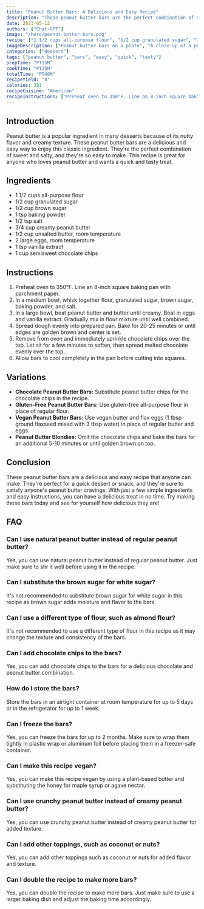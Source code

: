 ```yaml
---
title: "Peanut Butter Bars: A Delicious and Easy Recipe"
description: "These peanut butter bars are the perfect combination of sweet and salty, and they're so easy to make. This recipe is great for anyone who loves peanut butter and wants a quick and tasty treat."
date: 2023-05-12 
authors: ["Chat-GPT"]
image: "/hero/peanut-butter-bars.png"
recipe: ["1 1/2 cups all-purpose flour", "1/2 cup granulated sugar", "1/2 cup brown sugar", "1 tsp baking powder", "1/2 tsp salt", "3/4 cup creamy peanut butter", "1/2 cup unsalted butter, room temperature", "2 large eggs, room temperature", "1 tsp vanilla extract", "1 cup semisweet chocolate chips"]
imageDescription: ["Peanut butter bars on a plate", "A close-up of a peanut butter bar", "A glass of milk next to a plate of peanut butter bars", "A spoonful of peanut butter"]
categories: ["dessert"]
tags: ["peanut butter", "bars", "easy", "quick", "tasty"]
prepTime: "PT15M"
cookTime: "PT25M"
totalTime: "PT40M"
recipeYield: "4"
calories: 381
recipeCuisine: "American"
recipeInstructions: ["Preheat oven to 350°F. Line an 8-inch square baking pan with parchment paper.", "In a medium bowl, whisk together flour, granulated sugar, brown sugar, baking powder, and salt.", "In a large bowl, beat peanut butter and butter until creamy. Beat in eggs and vanilla extract. Gradually mix in flour mixture until well combined.", "Spread dough evenly into prepared pan. Bake for 20-25 minutes or until edges are golden brown and center is set.", "Remove from oven and immediately sprinkle chocolate chips over the top. Let sit for a few minutes to soften, then spread melted chocolate evenly over the top.", "Allow bars to cool completely in the pan before cutting into squares."]
---
```


## Introduction
Peanut butter is a popular ingredient in many desserts because of its nutty flavor and creamy texture. These peanut butter bars are a delicious and easy way to enjoy this classic ingredient. They're the perfect combination of sweet and salty, and they're so easy to make. This recipe is great for anyone who loves peanut butter and wants a quick and tasty treat.

## Ingredients
- 1 1/2 cups all-purpose flour
- 1/2 cup granulated sugar
- 1/2 cup brown sugar
- 1 tsp baking powder
- 1/2 tsp salt
- 3/4 cup creamy peanut butter
- 1/2 cup unsalted butter, room temperature
- 2 large eggs, room temperature
- 1 tsp vanilla extract
- 1 cup semisweet chocolate chips

## Instructions
1. Preheat oven to 350°F. Line an 8-inch square baking pan with parchment paper.
2. In a medium bowl, whisk together flour, granulated sugar, brown sugar, baking powder, and salt.
3. In a large bowl, beat peanut butter and butter until creamy. Beat in eggs and vanilla extract. Gradually mix in flour mixture until well combined.
4. Spread dough evenly into prepared pan. Bake for 20-25 minutes or until edges are golden brown and center is set.
5. Remove from oven and immediately sprinkle chocolate chips over the top. Let sit for a few minutes to soften, then spread melted chocolate evenly over the top.
6. Allow bars to cool completely in the pan before cutting into squares.

## Variations
- **Chocolate Peanut Butter Bars:** Substitute peanut butter chips for the chocolate chips in the recipe.
- **Gluten-Free Peanut Butter Bars:** Use gluten-free all-purpose flour in place of regular flour.
- **Vegan Peanut Butter Bars:** Use vegan butter and flax eggs (1 tbsp ground flaxseed mixed with 3 tbsp water) in place of regular butter and eggs.
- **Peanut Butter Blondies:** Omit the chocolate chips and bake the bars for an additional 5-10 minutes or until golden brown on top.

## Conclusion
These peanut butter bars are a delicious and easy recipe that anyone can make. They're perfect for a quick dessert or snack, and they're sure to satisfy anyone's peanut butter cravings. With just a few simple ingredients and easy instructions, you can have a delicious treat in no time. Try making these bars today and see for yourself how delicious they are!

## FAQ

### Can I use natural peanut butter instead of regular peanut butter?

Yes, you can use natural peanut butter instead of regular peanut butter. Just make sure to stir it well before using it in the recipe.

### Can I substitute the brown sugar for white sugar?

It's not recommended to substitute brown sugar for white sugar in this recipe as brown sugar adds moisture and flavor to the bars.

### Can I use a different type of flour, such as almond flour?

It's not recommended to use a different type of flour in this recipe as it may change the texture and consistency of the bars.

### Can I add chocolate chips to the bars?

Yes, you can add chocolate chips to the bars for a delicious chocolate and peanut butter combination.

### How do I store the bars?

Store the bars in an airtight container at room temperature for up to 5 days or in the refrigerator for up to 1 week.

### Can I freeze the bars?

Yes, you can freeze the bars for up to 2 months. Make sure to wrap them tightly in plastic wrap or aluminum foil before placing them in a freezer-safe container.

### Can I make this recipe vegan?

Yes, you can make this recipe vegan by using a plant-based butter and substituting the honey for maple syrup or agave nectar.

### Can I use crunchy peanut butter instead of creamy peanut butter?

Yes, you can use crunchy peanut butter instead of creamy peanut butter for added texture.

### Can I add other toppings, such as coconut or nuts?

Yes, you can add other toppings such as coconut or nuts for added flavor and texture.

### Can I double the recipe to make more bars?

Yes, you can double the recipe to make more bars. Just make sure to use a larger baking dish and adjust the baking time accordingly.